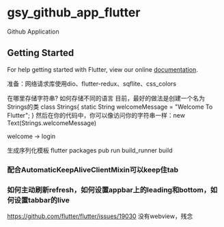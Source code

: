 # gsy_github_app_flutter

Github Application

## Getting Started

For help getting started with Flutter, view our online
[documentation](https://flutter.io/).


准备：网络请求库使用dio、flutter-redux、sqflite、css_colors


在哪里存储字符串? 如何存储不同的语言
目前，最好的做法是创建一个名为Strings的类
class Strings{
  static String welcomeMessage = "Welcome To Flutter";
}
然后在你的代码中，你可以像访问你的字符串一样：new Text(Strings.welcomeMessage)

welcome -> login

生成序列化模板
flutter packages pub run build_runner build

### 配合AutomaticKeepAliveClientMixin可以keep住tab

### 如何主动刷新refresh，如何设置appbar上的leading和bottom，如何设置tabbar的live

https://github.com/flutter/flutter/issues/19030 没有webview，残念